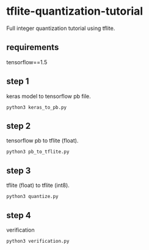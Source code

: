 # tflite-quantization-tutorial

Full integer quantization tutorial using tflite.

## requirements

tensorflow==1.5

## step 1

keras model to tensorflow pb file.

```
python3 keras_to_pb.py
```

## step 2

tensorflow pb to tflite (float).

```
python3 pb_to_tflite.py
```

## step 3

tflite (float) to tflite (int8).

```
python3 quantize.py
```

## step 4

verification

```
python3 verification.py
```